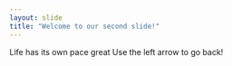 ```yaml
---
layout: slide
title: "Welcome to our second slide!"
---
```

Life has its own pace great
Use the left arrow to go back!

